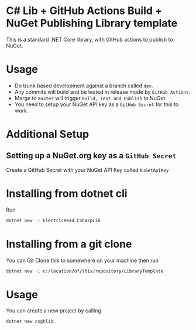 # C# Lib + GitHub Actions Build + NuGet Publishing Library template

This is a standard .NET Core library, with GitHub actions to publish to NuGet.

# Usage

* Do trunk based development against a branch called `dev`.
* Any commits will build and be tested in release mode by `GitHub Actions`.
* Merge to `master` will trigger `Build, Test and Publish` to NuGet
* You need to setup your NuGet API key as a `GitHub Secret` for this to work.

# Additional Setup

## Setting up a NuGet.org key as a `GitHub Secret`

Create a GitHub Secret with your NuGet API Key called `NuGetApiKey`

# Installing from dotnet cli

Run

```bash
dotnet new -i ElectricHead.CSharpLib
```

# Installing from a git clone

You can Git Clone this to somewhere on your machine then run

```bash
dotnet new -i c:/location/of/this/repository/LibraryTemplate
```

# Usage

You can create a new project by calling

```bash
dotnet new csghlib
```